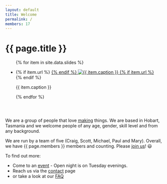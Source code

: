```yaml
---
layout: default
title: Welcome
permalink: /
members: 17
---
```


# {{ page.title }}

<div class="pull-right" style="max-width:600px; padding-bottom:30px; margin-left:10px; margin-right:10px;">
<ul class="rslides">

{% for item in site.data.slides %}

  <li>
  {% if item.url %}
  <a href="{{ item.url }}">
  {% endif %}
  <img src="{{ item.img }}" alt="{{ item.caption }}">
  {% if item.url %}
  </a>
  {% endif %}
  <p class="caption">{{ item.caption }}</p>
  </li>

{% endfor %}

</ul>
</div>

We are a group of people that love [making](https://en.wikipedia.org/wiki/Maker_culture) things. We are based in Hobart, Tasmania and we welcome people of any age, gender, skill level and from any background.

We are run by a team of five (Craig, Scott, Michael, Paul and Mary). Overall, we have {{ page.members }} members and counting. Please [join us](https://hobartmakers.tidyhq.com/public/memberships/new)! :smiley:

To find out more:

* Come to an [event](/events) - Open night is on Tuesday evenings.
* Reach us via the [contact](/contact) page
* or take a look at our [FAQ](/faq)

